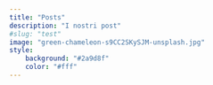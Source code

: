 ```yaml
---
title: "Posts"
description: "I nostri post"
#slug: "test"
image: "green-chameleon-s9CC2SKySJM-unsplash.jpg"
style:
    background: "#2a9d8f"
    color: "#fff"
---
```

